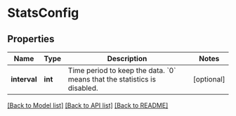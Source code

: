 # StatsConfig

## Properties
Name | Type | Description | Notes
------------ | ------------- | ------------- | -------------
**interval** | **int** | Time period to keep the data.  &#x60;0&#x60; means that the statistics is disabled. | [optional] 

[[Back to Model list]](../../README.md#documentation-for-models) [[Back to API list]](../../README.md#documentation-for-api-endpoints) [[Back to README]](../../README.md)

